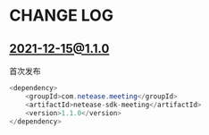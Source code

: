 # CHANGE LOG
## 2021-12-15@1.1.0
首次发布  

```java
<dependency>
    <groupId>com.netease.meeting</groupId>
    <artifactId>netease-sdk-meeting</artifactId>
    <version>1.1.0</version>
</dependency>
```